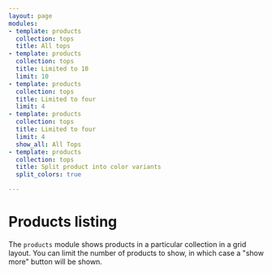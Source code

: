 ```yaml
---
layout: page
modules:
- template: products
  collection: tops
  title: All tops
- template: products
  collection: tops
  title: Limited to 10
  limit: 10
- template: products
  collection: tops
  title: Limited to four
  limit: 4
- template: products
  collection: tops
  title: Limited to four
  limit: 4
  show_all: All Tops
- template: products
  collection: tops
  title: Split product into color variants
  split_colors: true

---
```


# Products listing

The `products` module shows products in a particular collection in a grid layout. You can limit the number of products to show, in which case a "show more" button will be shown.
